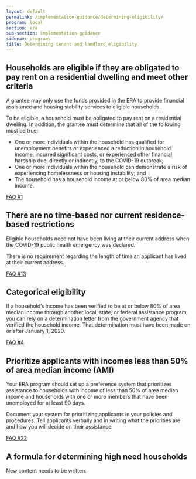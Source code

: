 ```yaml
---
layout: default
permalink: /implementation-guidance/determining-eligibility/
program: local
section: era
sub-section: implementation-guidance
sidenav: programs
title: Determining tenant and landlord eligibility
---
```


## Households are eligible if they are obligated to pay rent on a residential dwelling and meet other criteria

A grantee may only use the funds provided in the ERA to provide financial assistance and housing stability services to eligible households. 

To be eligible, a household must be obligated to pay rent on a residential dwelling. In addition, the grantee must determine that all of the following must be true:

*	One or more individuals within the household has qualified for unemployment benefits or experienced a reduction in household income, incurred significant costs, or experienced other financial hardship due, directly or indirectly, to the COVID-19 outbreak;
*	One or more individuals within the household can demonstrate a risk of experiencing homelessness or housing instability; and
*	The household has a household income at or below 80% of area median income.

<a href="{{ site.baseurl }}/implementation-guidance/faqs#1" class="era-guidance__faq-reference"><span class="usa-tag">FAQ #1</span></a>

## There are no time-based nor current residence-based restrictions

Eligible households need not have been living at their current address when the COVID-19 public health emergency was declared. 

There is no requirement regarding the length of time an applicant has lived at their current address. 

<a href="{{ site.baseurl }}/implementation-guidance/faqs#13" class="era-guidance__faq-reference"><span class="usa-tag">FAQ #13</span></a>

## Categorical eligibility 

If a household’s income has been verified to be at or below 80% of area median income through another local, state, or federal assistance program, you can rely on a determination letter from the government agency that verified the household income. That determination must have been made on or after January 1, 2020. 

<a href="{{ site.baseurl }}/implementation-guidance/faqs#4p5" class="era-guidance__faq-reference"><span class="usa-tag">FAQ #4</span></a>

## Prioritize applicants with incomes less than 50% of area median income (AMI) 

Your ERA program should set up a preference system that prioritizes assistance to households with income of less than 50% of area median income and households with one or more members that have been unemployed for at least 90 days. 

Document your system for prioritizing applicants in your policies and procedures. Tell applicants verbally and in writing what the priorities are and how you will decide on their assistance. 

<a href="{{ site.baseurl }}/implementation-guidance/faqs#22" class="era-guidance__faq-reference"><span class="usa-tag">FAQ #22</span></a>

## A formula for determining high need households

<span class="era-guidance__placeholder">
  New content needs to be written.
</span>
